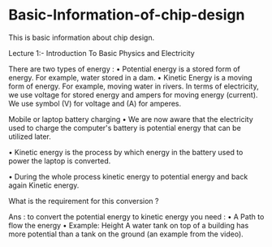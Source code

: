 # Basic-Information-of-chip-design
This is basic information about chip design.

Lecture 1:- Introduction To Basic Physics and Electricity  

There are two types of energy :
•	Potential energy is a stored form of energy. For example, water stored in a dam.
•	Kinetic Energy is a moving form of energy. For example, moving water in rivers.
In terms of electricity, we use voltage for stored energy and ampers for moving energy (current).
We use symbol (V) for voltage and (A) for amperes.

Mobile or laptop battery charging 
•	We are now aware that the electricity used to charge the computer's battery is potential energy that can be utilized later. 

•	Kinetic energy is the process by which energy in the battery used to power the laptop is converted. 

•	During the whole process kinetic energy to potential energy and back again Kinetic energy.

What is the requirement for this conversion ?

Ans : to convert the potential energy to kinetic energy you need :
•	A Path to flow the energy 
•	Example: Height A water tank on top of a building has more potential than a tank on the ground (an example from the video).

